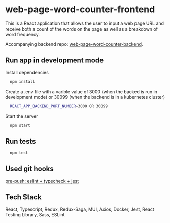 # web-page-word-counter-frontend

This is a React application that allows the user to input a web page URL and receive both a count of the words on the page as well as a breakdown of word frequency.

Accompanying backend repo: [web-page-word-counter-backend](https://github.com/W-E-Robinson/web-page-word-counter-backend).

## Run app in development mode

Install dependencies

```bash
  npm install
```

Create a .env file with a varible value of 3000 (when the backed is run in development mode) or 30099 (when the backend is in a kubernetes cluster)

```bash
  REACT_APP_BACKEND_PORT_NUMBER=3000 OR 30099
```

Start the server

```bash
  npm start
```

## Run tests

```bash
  npm test
```

## Used git hooks

[pre-push: eslint + typecheck + jest](https://github.com/W-E-Robinson/git-hooks/blob/main/pre-push/eslint-tsc-jest.sh)

## Tech Stack

React, Typescript, Redux, Redux-Saga, MUI, Axios, Docker, Jest, React Testing Library, Sass, ESLint
